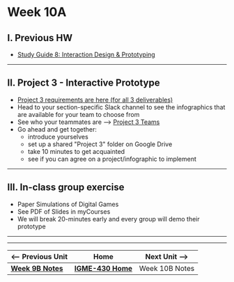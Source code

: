 # Week 10A

## I. Previous HW

- [Study Guide 8: Interaction Design & Prototyping](https://docs.google.com/document/d/1gRDgkQNEEACPyXCWzBotQ03IAfYR41UmgKcGhz1I4wo/edit?tab=t.0#heading=h.yhu4oq3rbp7z)

---

## II. Project 3 - Interactive Prototype
- [Project 3 requirements are here (for all 3 deliverables)](../documents/p3-interactive-prototype.md)
- Head to your section-specific Slack channel to see the infographics that are available for your team to choose from
- See who your teammates are --> [Project 3 Teams](../documents/p3-teams.md)
- Go ahead and get together:
  - introduce yourselves
  - set up a shared "Project 3" folder on Google Drive
  - take 10 minutes to get acquainted
  - see if you can agree on a project/infographic to implement

---

## III. In-class group exercise

- Paper Simulations of Digital Games
- See PDF of Slides in myCourses
- We will break 20-minutes early and every group will demo their prototype

---
---

| <-- Previous Unit | Home | Next Unit -->
| --- | --- | --- 
|  [**Week 9B Notes**](9B.md)  |  [**IGME-430 Home**](../) | Week 10B Notes
